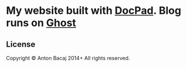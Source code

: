 # My website built with [DocPad](http://docpad.org). Blog runs on [Ghost](http://ghost.org)

## License
Copyright &copy; Anton Bacaj 2014+ All rights reserved.
